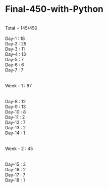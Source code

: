 # Final-450-with-Python
<br>
Total = 145/450
<br>
<br>
Day-1 : 18
<br>
Day-2 : 25
<br>
Day-3 : 11
<br>
Day-4 : 13
<br>
Day-5 : 7
<br>
Day-6 : 6
<br>
Day-7 : 7
<br>
<br>
<br>
Week - 1 : 87
<br>
<br>
<br>
Day-8 : 12
<br>
Day-9 : 13
<br>
Day-10 : 8
<br>
Day-11 : 2
<br>
Day-12 : 7
<br>
Day-13 : 2
<br>
Day-14 : 1
<br>
<br>
<br>
Week - 2 : 45
<br>
<br>
<br>
Day-15 : 3
<br>
Day-16 : 2
<br>
Day-17 : 7
<br>
Day-18 : 1
